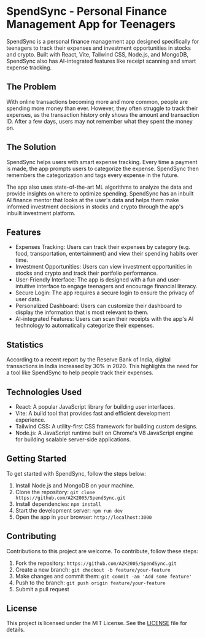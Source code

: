 # SpendSync - Personal Finance Management App for Teenagers

SpendSync is a personal finance management app designed specifically for teenagers to track their expenses and investment opportunities in stocks and crypto. Built with React, Vite, Tailwind CSS, Node.js, and MongoDB, SpendSync also has AI-integrated features like receipt scanning and smart expense tracking.

## The Problem

With online transactions becoming more and more common, people are spending more money than ever. However, they often struggle to track their expenses, as the transaction history only shows the amount and transaction ID. After a few days, users may not remember what they spent the money on.

## The Solution

SpendSync helps users with smart expense tracking. Every time a payment is made, the app prompts users to categorize the expense. SpendSync then remembers the categorization and tags every expense in the future.

The app also uses state-of-the-art ML algorithms to analyze the data and provide insights on where to optimize spending. SpendSync has an inbuilt AI finance mentor that looks at the user's data and helps them make informed investment decisions in stocks and crypto through the app's inbuilt investment platform.

## Features

- Expenses Tracking: Users can track their expenses by category (e.g. food, transportation, entertainment) and view their spending habits over time.
- Investment Opportunities: Users can view investment opportunities in stocks and crypto and track their portfolio performance.
- User-Friendly Interface: The app is designed with a fun and user-intuitive interface to engage teenagers and encourage financial literacy.
- Secure Login: The app requires a secure login to ensure the privacy of user data.
- Personalized Dashboard: Users can customize their dashboard to display the information that is most relevant to them.
- AI-integrated Features: Users can scan their receipts with the app's AI technology to automatically categorize their expenses.

## Statistics

According to a recent report by the Reserve Bank of India, digital transactions in India increased by 30% in 2020. This highlights the need for a tool like SpendSync to help people track their expenses.

## Technologies Used

- React: A popular JavaScript library for building user interfaces.
- Vite: A build tool that provides fast and efficient development experience.
- Tailwind CSS: A utility-first CSS framework for building custom designs.
- Node.js: A JavaScript runtime built on Chrome's V8 JavaScript engine for building scalable server-side applications.

## Getting Started

To get started with SpendSync, follow the steps below:

1. Install Node.js and MongoDB on your machine.
2. Clone the repository: `git clone https://github.com/A2K2005/SpendSync.git`
3. Install dependencies: `npm install`
4. Start the development server: `npm run dev`
5. Open the app in your browser: `http://localhost:3000`

## Contributing

Contributions to this project are welcome. To contribute, follow these steps:

1. Fork the repository: `https://github.com/A2K2005/SpendSync.git`
2. Create a new branch: `git checkout -b feature/your-feature`
3. Make changes and commit them: `git commit -am 'Add some feature'`
4. Push to the branch: `git push origin feature/your-feature`
5. Submit a pull request

## License

This project is licensed under the MIT License. See the [LICENSE](LICENSE) file for details.
